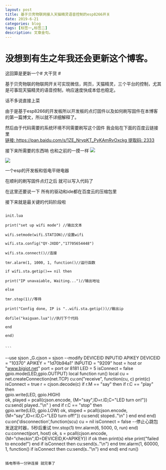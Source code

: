 ```yaml
---
layout: post
title: 基于贝壳物联网接入天猫精灵语音控制的esp8266开关
date: 2019-6-21
categories: blog
tags: [标签一,标签二]
description: 文章金句。
---
```



# 没想到有生之年我还会更新这个博客。 #

这回算是更新一个# 大干货 #

基于贝壳物联的物联网开关可实现微信，网页，天猫精灵，三个平台的控制，尤其是可事现天猫精灵的语音控制，响应速度快成本低也稳定。

话不多说直接上菜

由于是基于esp8266的开发板所以开发板的点灯固件以及如何刷写固件在本博客的第一篇博文，所以就不详细解释了。

然后由于代码需要的系统环境不同需要刷写这个固件 我会贴在下面的百度云链接里 
[</br>链接: https://pan.baidu.com/s/1ZE_NrypKT_PyKAmRvOxckg 提取码: 2333
](https://pan.baidu.com/s/1ZE_NrypKT_PyKAmRvOxckg "提取码2333")

接下来所需要的东西呐 也和之前的一摸一样
![](https://boke-1255854593.cos.ap-shanghai.myqcloud.com/%E8%B4%9D%E5%A3%B3%E7%89%A9%E8%81%94%E5%BC%80%E5%85%B3/IMG_20190621_135150.jpg)



![](https://boke-1255854593.cos.ap-shanghai.myqcloud.com/%E8%B4%9D%E5%A3%B3%E7%89%A9%E8%81%94%E5%BC%80%E5%85%B3/IMG_20190621_135153.jpg)

一个esp的开发板和低电平继电器

在顺利的刷写固件点灯之后 就可以写入代码了  

在这里还要说一下 所有的驱动和ide都在百度云的压缩包里

接下来就是最关键的代码阶段啦

```

​init.lua

print("set up wifi mode") //输出文本

wifi.setmode(wifi.STATION)//设置wifi

wifi.sta.config("QY-JXDD","17705654448")

wifi.sta.connect()//连接

tmr.alarm(1, 1000, 1, function()//运行函数

if wifi.sta.getip()== nil then

print("IP unavaiable, Waiting...")//输出地址

else

tmr.stop(1)//等待

print("Config done, IP is "..wifi.sta.getip())//输出ip

dofile("kaiguan.lua")//执行下个代码

end

end)


​```

```
--use sjson
_G.cjson = sjson
--modify DEVICEID INPUTID APIKEY
DEVICEID = "10370"
APIKEY = "1d70b94a1"
INPUTID = "9209"
host = host or "www.bigiot.net"
port = port or 8181
LED = 5
isConnect = false
gpio.mode(LED,gpio.OUTPUT)
local function run()
  local cu = net.createConnection(net.TCP)
  cu:on("receive", function(cu, c) 
    print(c)
    isConnect = true
    r = cjson.decode(c)
    if r.M == "say" then
      if r.C == "play" then   
        gpio.write(LED, gpio.HIGH)  
        ok, played = pcall(cjson.encode, {M="say",ID=r.ID,C="LED turn on!"})
        cu:send( played.."\n" )
      end
      if r.C == "stop" then   
        gpio.write(LED, gpio.LOW)
        ok, stoped = pcall(cjson.encode, {M="say",ID=r.ID,C="LED turn off!"})
        cu:send( stoped.."\n" ) 
      end
    end
  end)
  cu:on('disconnection',function(scu)
    cu = nil
    isConnect = false
    --停止心跳包发送定时器，5秒后重试
    tmr.stop(1)
    tmr.alarm(6, 5000, 0, run)
  end)
  cu:connect(port, host)
  ok, s = pcall(cjson.encode, {M="checkin",ID=DEVICEID,K=APIKEY})
  if ok then
    print(s)
  else
    print("failed to encode!")
  end
  if isConnect then
    cu:send(s.."\n")
  end
  tmr.alarm(1, 60000, 1, function()
    if isConnect then
      cu:send(s.."\n")
    end
  end)
end
run()

```

插电等待一分钟连接 就完事了
